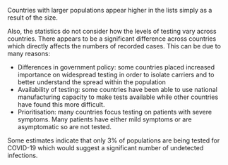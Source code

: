 Countries with larger populations appear higher in the lists simply as a result of the size.

Also, the statistics do not consider how the levels of testing vary across countries. There appears to be a significant difference across countries which directly affects the numbers of recorded cases. This can be due to many reasons:

* Differences in government policy: some countries placed increased importance on widespread testing in order to isolate carriers and to better understand the spread within the population
* Availability of testing: some countries have been able to use national manufacturing capacity to make tests available while other countries have found this more difficult.
* Prioritisation: many countries focus testing on patients with severe symptoms. Many patients have either mild symptoms or are asymptomatic so are not tested.

Some estimates indicate that only 3% of populations are being tested for COVID-19 which would suggest a significant number of undetected infections.
